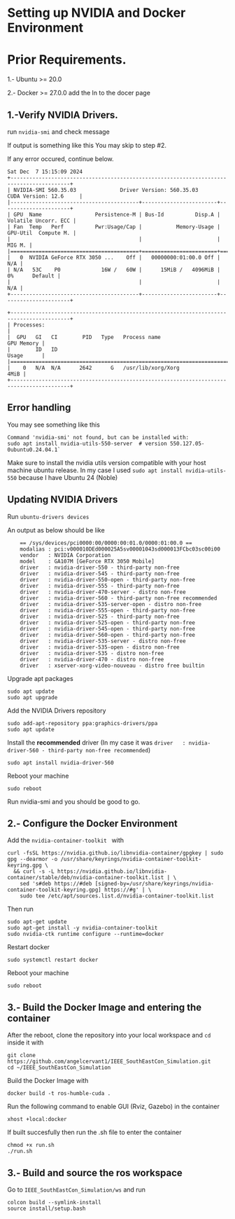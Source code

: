 # Setting up NVIDIA and Docker Environment 


# Prior Requirements.

1.- Ubuntu >= 20.0

2.- Docker >= 27.0.0 
add the ln to the docer page

## 1.-Verify NVIDIA Drivers.

run `nvidia-smi` and check message

If output is something like this You may skip to step #2. 

If any error occured, continue below.
```
Sat Dec  7 15:15:09 2024       
+-----------------------------------------------------------------------------------------+
| NVIDIA-SMI 560.35.03              Driver Version: 560.35.03      CUDA Version: 12.6     |
|-----------------------------------------+------------------------+----------------------+
| GPU  Name                 Persistence-M | Bus-Id          Disp.A | Volatile Uncorr. ECC |
| Fan  Temp   Perf          Pwr:Usage/Cap |           Memory-Usage | GPU-Util  Compute M. |
|                                         |                        |               MIG M. |
|=========================================+========================+======================|
|   0  NVIDIA GeForce RTX 3050 ...    Off |   00000000:01:00.0 Off |                  N/A |
| N/A   53C    P0             16W /   60W |      15MiB /   4096MiB |      0%      Default |
|                                         |                        |                  N/A |
+-----------------------------------------+------------------------+----------------------+
                                                                                         
+-----------------------------------------------------------------------------------------+
| Processes:                                                                              |
|  GPU   GI   CI        PID   Type   Process name                              GPU Memory |
|        ID   ID                                                               Usage      |
|=========================================================================================|
|    0   N/A  N/A      2642      G   /usr/lib/xorg/Xorg                              4MiB |
+-----------------------------------------------------------------------------------------+

```


## Error handling

You may see something like this

    Command 'nvidia-smi' not found, but can be installed with:
    sudo apt install nvidia-utils-550-server  # version 550.127.05-0ubuntu0.24.04.1` 

Make sure to install the nvidia utils version compatible with your host machine ubuntu release.
In my case I used `sudo apt install nvidia-utils-550` because I have Ubuntu 24 (Noble)

## Updating NVIDIA Drivers

Run  `ubuntu-drivers devices`
        
An output as below should be like

        == /sys/devices/pci0000:00/0000:00:01.0/0000:01:00.0 ==
        modalias : pci:v000010DEd000025A5sv00001043sd000013FCbc03sc00i00
        vendor   : NVIDIA Corporation
        model    : GA107M [GeForce RTX 3050 Mobile]
        driver   : nvidia-driver-550 - third-party non-free
        driver   : nvidia-driver-545 - third-party non-free
        driver   : nvidia-driver-550-open - third-party non-free
        driver   : nvidia-driver-555 - third-party non-free
        driver   : nvidia-driver-470-server - distro non-free
        driver   : nvidia-driver-560 - third-party non-free recommended
        driver   : nvidia-driver-535-server-open - distro non-free
        driver   : nvidia-driver-555-open - third-party non-free
        driver   : nvidia-driver-525 - third-party non-free
        driver   : nvidia-driver-525-open - third-party non-free
        driver   : nvidia-driver-545-open - third-party non-free
        driver   : nvidia-driver-560-open - third-party non-free
        driver   : nvidia-driver-535-server - distro non-free
        driver   : nvidia-driver-535-open - distro non-free
        driver   : nvidia-driver-535 - distro non-free
        driver   : nvidia-driver-470 - distro non-free
        driver   : xserver-xorg-video-nouveau - distro free builtin

Upgrade apt packages

```
sudo apt update
sudo apt upgrade
```

Add the NVIDIA Drivers repository
```
sudo add-apt-repository ppa:graphics-drivers/ppa
sudo apt update
```

Install the **recommended** driver (In my case it was `driver   : nvidia-driver-560 - third-party non-free recommended`)    
```
sudo apt install nvidia-driver-560
```
Reboot your machine
```
sudo reboot
```

Run nvidia-smi and you should be good to go. 

## 2.- Configure the Docker Environment

Add the `nvidia-container-toolkit ` with
```
curl -fsSL https://nvidia.github.io/libnvidia-container/gpgkey | sudo gpg --dearmor -o /usr/share/keyrings/nvidia-container-toolkit-keyring.gpg \
  && curl -s -L https://nvidia.github.io/libnvidia-container/stable/deb/nvidia-container-toolkit.list | \
    sed 's#deb https://#deb [signed-by=/usr/share/keyrings/nvidia-container-toolkit-keyring.gpg] https://#g' | \
    sudo tee /etc/apt/sources.list.d/nvidia-container-toolkit.list
```

Then run
```
sudo apt-get update
sudo apt-get install -y nvidia-container-toolkit
sudo nvidia-ctk runtime configure --runtime=docker
```

Restart docker
```
sudo systemctl restart docker
```

Reboot your machine
```
sudo reboot
```

## 3.- Build the Docker Image and entering the container

After the reboot, clone the repository into your local workspace and ```cd``` inside it with 
```
git clone https://github.com/angelcervant1/IEEE_SouthEastCon_Simulation.git
cd ~/IEEE_SouthEastCon_Simulation
```

Build the Docker Image with
```
docker build -t ros-humble-cuda .
```

Run the following command to enable GUI (Rviz, Gazebo) in the container
```
xhost +local:docker
```

If built succesfully then run the .sh file to enter the container
```
chmod +x run.sh
./run.sh
```

## 3.- Build and source the ros workspace

Go to ```IEEE_SouthEastCon_Simulation/ws``` and run
```
colcon build --symlink-install
source install/setup.bash
```



